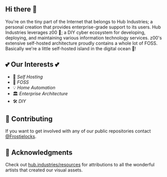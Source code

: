 ## Hi there 👋
You're on the tiny part of the Internet that belongs to Hub Industries; a personal creation that provides enterprise-grade support to its users. Hub Industries leverages z00 🐯; a DIY cyber ecosystem for developing, deploying, and maintaining various information technology services. z00's extensive self-hosted architecture proudly contains a whole lot of FOSS. Basically we're a little self-hosted island in the digital ocean 🌊!

## 💕 Our Interests 💕
* 🚀 _Self Hosting_
* 🐧 _FOSS_
* 💡 _Home Automation_
* 🏛️ _Enterprise Architecture_
* 🛠️ _DIY_

## 🌈 Contributing
If you want to get involved with any of our public repositories contact [@Frostielocks](https://github.com/Frostielocks).

## 🫶 Acknowledgments
Check out [hub.industries/resources](https://hub.industries/resources) for attributions to all the wonderful artists that created our visual assets.
